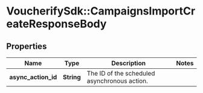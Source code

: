 # VoucherifySdk::CampaignsImportCreateResponseBody

## Properties

| Name | Type | Description | Notes |
| ---- | ---- | ----------- | ----- |
| **async_action_id** | **String** | The ID of the scheduled asynchronous action. |  |

